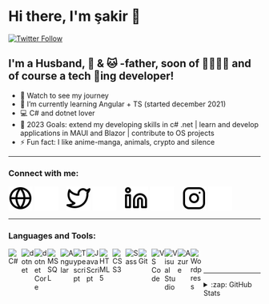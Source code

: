 # Hi there, I'm şakir 👋 

[![Twitter Follow](https://img.shields.io/twitter/follow/makkafada?color=1DA1F2&logo=twitter&style=for-the-badge)](https://twitter.com/intent/follow?original_referer=https%3A%2F%2Fgithub.com%2Fmakkafada&screen_name=makkafada)


## I'm a Husband, 🐶 & 🐱 -father, soon of 👦🏻👦🏻 and of course a tech 💙ing developer!

- 🔭 Watch to see my journey
- 🌱 I’m currently learning Angular + TS (started december 2021)
- 💻 C# and dotnet lover  
- 🥅 2023 Goals: extend my developing skills in c# .net | learn and develop applications in MAUI and Blazor | contribute to OS projects     
- ⚡ Fun fact: I like anime-manga, animals, crypto and silence

---

### Connect with me:

[![website](./img/globe-light.svg)](https://makkafada.com#gh-light-mode-only)
[![website](./img/globe-dark.svg)](https://makkafada.com#gh-dark-mode-only)
&nbsp;&nbsp;
[![website](./img/twitter-light.svg)](https://twitter.com/makkafada#gh-light-mode-only)
[![website](./img/twitter-dark.svg)](https://twitter.com/makkafada#gh-dark-mode-only)
&nbsp;&nbsp;
[![website](./img/linkedin-light.svg)](https://linkedin.com/in/şakirolgun#gh-light-mode-only)
[![website](./img/linkedin-dark.svg)](https://linkedin.com/in/şakirolgun#gh-dark-mode-only)
&nbsp;&nbsp;
[![website](./img/instagram-light.svg)](https://instagram.com/makkafada#gh-light-mode-only)
[![website](./img/instagram-dark.svg)](https://instagram.com/makkafada#gh-dark-mode-only)


---

### Languages and Tools:



[<img align="left" alt="C#" width="26px" src="https://cdn.jsdelivr.net/gh/devicons/devicon/icons/csharp/csharp-original.svg"  />][csharp]
[<img align="left" alt="dotnet" width="26px" src="https://cdn.jsdelivr.net/gh/devicons/devicon/icons/dot-net/dot-net-original.svg"  />][dotnet]
[<img align="left" alt="dotnet Core" width="26px" src="https://cdn.jsdelivr.net/gh/devicons/devicon/icons/dotnetcore/dotnetcore-original.svg"  />][dotnetcore]
[<img align="left" alt="MSSQL" width="26px" src="https://cdn.jsdelivr.net/gh/devicons/devicon/icons/microsoftsqlserver/microsoftsqlserver-plain-wordmark.svg"  />][mssql]
[<img align="left" alt="Angular" width="26px" src="https://cdn.jsdelivr.net/gh/devicons/devicon/icons/angularjs/angularjs-original.svg"  />][angular]

[<img align="left" alt="Typescript" width="26px" src="https://cdn.jsdelivr.net/gh/devicons/devicon/icons/typescript/typescript-original.svg"  />][typescript]
[<img align="left" alt="JavaScript" width="26px" src="https://cdn.jsdelivr.net/gh/devicons/devicon/icons/javascript/javascript-original.svg"  />][javascript]

[<img align="left" alt="HTML5" width="26px" src="https://cdn.jsdelivr.net/gh/devicons/devicon/icons/html5/html5-original.svg"  />][html5]
[<img align="left" alt="CSS3" width="26px" src="https://cdn.jsdelivr.net/gh/devicons/devicon/icons/css3/css3-original.svg"  />][css3]
[<img align="left" alt="Sass" width="26px" src="https://cdn.jsdelivr.net/gh/devicons/devicon/icons/sass/sass-original.svg"  />][sass]


[<img align="left" alt="Git" width="26px" src="https://cdn.jsdelivr.net/gh/devicons/devicon/icons/git/git-original.svg"  />][git]
[<img align="left" alt="VS Code" width="26px" src="https://cdn.jsdelivr.net/gh/devicons/devicon/icons/vscode/vscode-original.svg"  />][vscode]
[<img align="left" alt="Visual Studio" width="26px" src="https://cdn.jsdelivr.net/gh/devicons/devicon/icons/visualstudio/visualstudio-plain.svg"  />][vs]
[<img align="left" alt="Azure" width="26px" src="https://cdn.jsdelivr.net/gh/devicons/devicon/icons/azure/azure-original.svg"  />][azure]
[<img align="left" alt="Wordpress" width="26px" src="https://cdn.jsdelivr.net/gh/devicons/devicon/icons/wordpress/wordpress-original.svg"  />][wordpress]

<br />
<br />

<!-- <details>
  <summary>:zap: Recent GitHub Activity</summary>
  


</details> -->
---
<details>
  <summary>:zap: GitHub Stats</summary>

  <img align="left"  alt="makkafada's GitHub Stats" src="https://github-readme-stats.vercel.app/api?username=makkafada&show_icons=true&hide_border=false&title_color=ff652f&icon_color=FFE400&bg_color=09131B&text_color=ffffff&border_color=0c1a25" />

</details>

[csharp]:https://docs.microsoft.com/en-us/dotnet/csharp/tour-of-csharp/
[dotnet]:https://docs.microsoft.com/de-de/dotnet/api/?view=netframework-4.8&preserve-view=true
[dotnetcore]:https://docs.microsoft.com/de-de/dotnet/?WT.mc_id=dotnet-35129-website
[mssql]:https://docs.microsoft.com/en-us/sql/?view=sql-server-ver15
[angular]:https://angular.io
[typescript]:https://www.typescriptlang.org
[javascript]:https://developer.mozilla.org/en-US/docs/Web/JavaScript
[html5]:https://wiki.selfhtml.org/wiki/HTML/Tutorials/HTML5
[css3]:https://developer.mozilla.org/en-US/docs/Web/CSS
[sass]:https://sass-lang.com
[git]:https://git-scm.com
[vscode]:https://code.visualstudio.com
[vs]:https://visualstudio.microsoft.com/vs
[azure]:https://docs.microsoft.com/en-us/azure/?product=popular
[wordpress]:https://developer.wordpress.org


[website]: https://makkafada.com
[twitter]: https://twitter.com/makkafada
[instagram]: https://instagram.com/makkafada
[linkedin]: https://linkedin.com/in/şakirolgun
